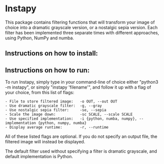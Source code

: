 <h1>Instapy</h1>

This package contains filtering functions that will transform your image of choice
into a dramatic grayscale version, or a nostalgic sepia version.
Each filter has been implemented three separate times with different approaches, using
Python, NumPy and numba.

 

<h2>Instructions on how to install:</h2>

<h2>Instructions on how to run:</h2>

To run Instapy, simply type in your command-line of choice either "python3 -m instapy",
or simply "instapy 'filename'", and follow it up with a flag of your choice, from this list of flags:

    - File to store filtered image:   -o OUT, --out OUT
    - Use dramatic grayscale filter:  -g, --gray
    - Use nostalgic sepia filter:     -se, --sepia
    - Scale the image down:           -sc SCALE, --scale SCALE
    - Use specified implementation:   -i {python, numba, numpy}, --implementation {python, numpy, numba}
    - Display average runtime:        -r, --runtime
    
All of these listed flags are optional. If you do not specify an output file, the filtered image
will instead be displayed. 

The default filter used without specifying a filter is dramatic grayscale, and default implementation is Python.
